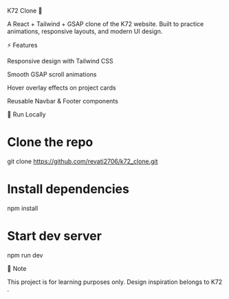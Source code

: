 K72 Clone 🚀

A React + Tailwind + GSAP clone of the K72
 website.
Built to practice animations, responsive layouts, and modern UI design.

⚡ Features

Responsive design with Tailwind CSS

Smooth GSAP scroll animations

Hover overlay effects on project cards

Reusable Navbar & Footer components

🚀 Run Locally
# Clone the repo
git clone https://github.com/revati2706/k72_clone.git

# Install dependencies
npm install

# Start dev server
npm run dev

📜 Note

This project is for learning purposes only.
Design inspiration belongs to K72
.
